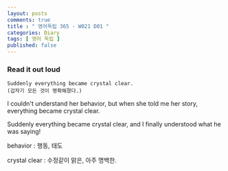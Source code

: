 ```yaml
---
layout: posts
comments: true
title : " 영어독립 365 - W021 D01 "
categories: Diary
tags: [ 영어 독립 ]
published: false
---
```


### Read it out loud

```
Suddenly everything became crystal clear.
(갑자기 모든 것이 명확해졌다.)
```

I couldn't understand her behavior, but when she told me her story, everything became crystal clear.

Suddenly everything became crystal clear, and I finally understood what he was saying!

behavior
 : 행동, 태도

crystal clear
 : 수정같이 맑은, 아주 명백한.
